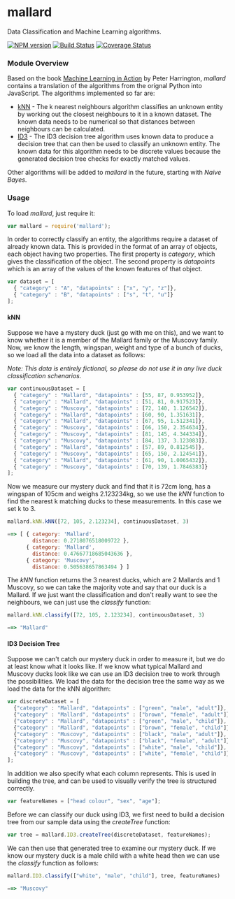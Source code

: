mallard
========

Data Classification and Machine Learning algorithms.

[![NPM version](https://badge.fury.io/js/mallard.svg)](http://badge.fury.io/js/mallard)
[![Build Status](https://travis-ci.org/stevedocious/mallard.svg?branch=master)](https://travis-ci.org/stevedocious/mallard)
[![Coverage Status](https://img.shields.io/coveralls/stevedocious/mallard.svg)](https://coveralls.io/r/stevedocious/mallard?branch=master)

### Module Overview

Based on the book [Machine Learning in Action](http://www.manning.com/pharrington/) by Peter Harrington, *mallard* contains a
translation of the algorithms from the orignal Python into JavaScript. The algorithms implemented so far are:

- [kNN](http://en.wikipedia.org/wiki/K-nearest_neighbors_algorithm) -  The k nearest neighbours algorithm classifies an unknown
entity by working out the closest neighbours to it in a known dataset. The known data needs to be numerical so that distances
between neighbours can be calculated.
- [ID3](http://en.wikipedia.org/wiki/ID3_algorithm) - The ID3 decision tree algorithm uses known data to produce a decision tree
that can then be used to classify an unknown entity. The known data for this algorithm needs to be discrete values because
the generated decision tree checks for exactly matched values.

Other algorithms will be added to *mallard* in the future, starting with *Naive Bayes*.

### Usage

To load *mallard*, just require it:

```javascript
var mallard = require('mallard');
```

In order to correctly classify an entity, the algorithms require a dataset of already known data. This is provided in the
format of an array of objects, each object having two properties. The first property is *category*, which gives the
classification of the object. The second property is *datapoints* which is an array of the values of the known features
of that object.

```javascript
var dataset = [
  { "category" : "A", "datapoints" : ["x", "y", "z"]},
  { "category" : "B", "datapoints" : ["s", "t", "u"]}
];
```

#### kNN

Suppose we have a mystery duck (just go with me on this), and we want to know whether it is a member of the Mallard family or the Muscovy family. Now,
we know the length, wingspan, weight and type of a bunch of ducks, so we load all the data into a dataset as follows:

*Note: This data is entirely fictional, so please do not use it in any live duck classification schenarios.*

```javascript
var continuousDataset = [
  { "category" : "Mallard", "datapoints" : [55, 87, 0.953952]},
  { "category" : "Mallard", "datapoints" : [51, 81, 0.917523]},
  { "category" : "Muscovy", "datapoints" : [72, 140, 1.126542]},
  { "category" : "Mallard", "datapoints" : [60, 90, 1.351631]},
  { "category" : "Mallard", "datapoints" : [67, 95, 1.512341]},
  { "category" : "Muscovy", "datapoints" : [66, 150, 2.354634]},
  { "category" : "Muscovy", "datapoints" : [81, 145, 4.344334]},
  { "category" : "Muscovy", "datapoints" : [84, 137, 3.123083]},
  { "category" : "Mallard", "datapoints" : [57, 89, 0.812545]},  
  { "category" : "Muscovy", "datapoints" : [65, 150, 2.124541]},
  { "category" : "Mallard", "datapoints" : [61, 90, 1.0065432]},
  { "category" : "Muscovy", "datapoints" : [70, 139, 1.7846383]}
];
```

Now we measure our mystery duck and find that it is 72cm long, has a wingspan of 105cm and weighs 2.123234kg, so we use the *kNN* function
to find the nearest k matching ducks to these measurements. In this case we set k to 3.

```javascript
mallard.kNN.kNN([72, 105, 2.123234], continuousDataset, 3)

==> [ { category: 'Mallard',
        distance: 0.2718076518009722 },
      { category: 'Mallard',
        distance: 0.47667718685043636 },
      { category: 'Muscovy',
        distance: 0.505638657863494 } ]
```

The *kNN* function returns the 3 nearest ducks, which are 2 Mallards and 1 Muscovy, so we can take the majority vote and say that our duck is
a Mallard. If we just want the classification and don't really want to see the neighbours, we can just use the *classify* function:

```javascript
mallard.kNN.classify([72, 105, 2.123234], continuousDataset, 3)

==> "Mallard"
```

#### ID3 Decision Tree

Suppose we can't catch our mystery duck in order to measure it, but we do at least know what it looks like. If we know what typical Mallard and Muscovy
ducks look like we can use an ID3 decision tree to work through the possibilities. We load the data for the decision tree the same way as we load
the data for the kNN algorithm:

```javascript
var discreteDataset = [
  {"category" : "Mallard", "datapoints" : ["green", "male", "adult"]},
  {"category" : "Mallard", "datapoints" : ["brown", "female", "adult"]},
  {"category" : "Mallard", "datapoints" : ["green", "male", "child"]},
  {"category" : "Mallard", "datapoints" : ["brown", "female", "child"]},
  {"category" : "Muscovy", "datapoints" : ["black", "male", "adult"]},
  {"category" : "Muscovy", "datapoints" : ["black", "female", "adult"]},
  {"category" : "Muscovy", "datapoints" : ["white", "male", "child"]},
  {"category" : "Muscovy", "datapoints" : ["white", "female", "child"]}
];
```

In addition we also specify what each column represents. This is used in building the tree, and can be used to visually verify the tree is
structured correctly.

```javascript
var featureNames = ["head colour", "sex", "age"];

```

Before we can classify our duck using ID3, we first need to build a decision tree from our sample data using the *createTree* function:

```javascript
var tree = mallard.ID3.createTree(discreteDataset, featureNames);
```

We can then use that generated tree to examine our mystery duck. If we know our mystery duck is a male child with a white head then we can
use the *classify* function as follows:

```javascript
mallard.ID3.classify(["white", "male", "child"], tree, featureNames)

==> "Muscovy"
```
